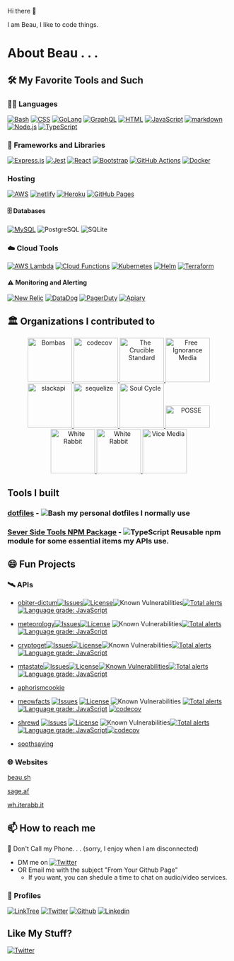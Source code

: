 Hi there 👋

I am Beau, I like to code things. 


# About Beau . . .

## 🛠️ My Favorite Tools and Such

### 👨‍💻 Languages

 [![Bash](https://img.shields.io/badge/Bash-121011.svg?logo=gnu-bash&logoColor=white)](https://github.com/search?q=user%3BeauBouchard+language%3Abash)
 [![CSS](https://img.shields.io/badge/CSS-1572B6.svg?logo=css3&logoColor=white)](https://github.com/search?q=user%3BeauBouchard+language%3Acss)
 [![GoLang](https://img.shields.io/badge/GoLang-20232a.svg?logo=go&logoColor=%2379D4FD)](https://go.dev/)
 [![GraphQL](https://img.shields.io/badge/GraphQL-20232a.svg?logo=graphql&logoColor=%23e10098)](https://graphql.org/)
 [![HTML](https://img.shields.io/badge/HTML-E34F26.svg?logo=html5&logoColor=white)](https://github.com/search?q=user%3BeauBouchard+language%3Ahtml)
 [![JavaScript](https://img.shields.io/badge/JavaScript-F7DF1E.svg?logo=javascript&logoColor=black)](https://github.com/search?q=user%3BeauBouchard+language%3Ajavascript)
 [![markdown](https://img.shields.io/badge/Markdown-20232a.svg?logo=markdown&logoColor=white)](https://github.com/search?q=user%3BeauBouchard+language%3Amarkdown)
 [![Node.js](https://img.shields.io/badge/Node.js-43853D.svg?logo=node.js&logoColor=white)](https://github.com/search?q=user%3BeauBouchard+language%3Ajavascript)
 [![TypeScript](https://img.shields.io/badge/TypeScript-007ACC.svg?logo=typescript&logoColor=white)](https://github.com/search?q=user%3BeauBouchard+language%3Amarkdown)

### 🧰 Frameworks and Libraries

 [![Express.js](https://img.shields.io/badge/Express.js-404d59.svg?logo=express&logoColor=white)](https://expressjs.com/)
 [![Jest](https://img.shields.io/badge/Jest-C21325.svg?logo=jest&logoColor=white)](https://jestjs.io/)
 [![React](https://img.shields.io/badge/React-20232a.svg?logo=react&logoColor=%2361DAFB)](https://reactjs.org/)
 [![Bootstrap](https://img.shields.io/badge/Bootstrap-7952B3.svg?logo=bootstrap&logoColor=white)](https://getbootstrap.com/)
 [![GitHub Actions](https://img.shields.io/badge/GitHub%20Actions-2671E5.svg?logo=github%20actions&logoColor=white)](https://docs.github.com/en/actions)
 [![Docker](https://img.shields.io/badge/Docker-2671E5.svg?logo=docker&logoColor=white)](https://www.docker.com/)

### Hosting

 [![AWS](https://img.shields.io/badge/AWS%20Hosting-FFFFFF.svg?logo=amazonaws&logoColor=orange)](https://aws.amazon.com/)
 [![netlify](https://img.shields.io/badge/Netlify-FFFFFF.svg?logo=netlify&logoColor=blue)](https://www.netlify.com/)
 [![Heroku](https://img.shields.io/badge/Heroku-FFFFFF.svg?logo=heroku&logoColor=%23430098)](#idontusethisanymore)
 [![GitHub Pages](https://img.shields.io/badge/GitHub%20Pages-FFFFFF.svg?logo=github&logoColor=%232671E5)](https://pages.github.com/)
 
 #### 🗄️ Databases

 [![MySQL](https://img.shields.io/badge/MySQL-FFFFFF.svg?logo=mysql&logoColor=%23007ACC)](https://www.mysql.com/)
 ![PostgreSQL](https://img.shields.io/badge/PostgreSQL-316192.svg?logo=postgresql&logoColor=white)
 ![SQLite](https://img.shields.io/badge/SQLite-07405e.svg?logo=sqlite&logoColor=white)

### ☁️ Cloud Tools

 [![AWS Lambda](https://img.shields.io/badge/AWS%20Lambdas-FFFFFF.svg?logo=awslambda&logoColor=orange)](https://aws.amazon.com/)
 [![Cloud Functions](https://img.shields.io/badge/Cloud%20Functions-FFFFFF.svg?logo=googlecloud&logoColor=blue)](https://cloud.google.com/functions)
 [![Kubernetes](https://img.shields.io/badge/Kubernetes-FFFFFF.svg?logo=kubernetes&logoColor=blue)](https://kubernetes.io/)
 [![Helm](https://img.shields.io/badge/Helm-FFFFFF.svg?logo=helm&logoColor=blue)](https://helm.sh/)
 [![Terraform](https://img.shields.io/badge/Terraform-FFFFFF.svg?logo=terraform&logoColor=purple)](https://www.terraform.io/)

#### ⚠️ Monitoring and Alerting

 [![New Relic](https://img.shields.io/badge/New%20Relic-FFFFFF.svg?logo=newrelic&logoColor=blue)](https://newrelic.com/)
 [![DataDog](https://img.shields.io/badge/DataDog-FFFFFF.svg?logo=datadog&logoColor=blue)](https://www.datadoghq.com/)
 [![PagerDuty](https://img.shields.io/badge/Pagerduty-FFFFFF.svg?logo=pagerduty&logoColor=blue)](https://www.pagerduty.com/)
 [![Apiary](https://img.shields.io/badge/Apiary-FFFFFF.svg?logo=oracle&logoColor=%23F90000)](https://apiary.io/)


## 🏛️ Organizations I contributed to

<p align="center">
 <a href="https://github.com/Bombas">
   <img width="100" height="100" alt="Bombas" src="https://good360.org/wp-content/uploads/2019/07/bombas.png">
 </a>
 <a href="https://github.com/codecov">
   <img width="100" height="100" alt="codecov" src="https://avatars.githubusercontent.com/u/8226205?s=200&v=4">
 </a>
 <a href="https://github.com/Crucible-Standard">
   <img width="100" height="100" alt="The Crucible Standard" src="https://avatars.githubusercontent.com/u/84492635?s=400&u=371bc7d77cb45b0c8e067efc0aa352e390439cb0&v=4">
 </a>
 <a href="https://github.com/free-ignorance">
   <img width="100" height="100" alt="Free Ignorance Media" src="https://avatars.githubusercontent.com/u/50443974?s=400&u=963c2bc728a294bf13717a5d3d8b2c9ce0a5daf7&v=4">
 </a>
 <a href="https://github.com/slackapi">
   <img width="100" height="100" alt="slackapi" src="https://avatars.githubusercontent.com/u/6962987?s=200&v=4">
 </a>
 <a href="https://github.com/sequelize">
   <img width="100" height="100" alt="sequelize" src="https://avatars.githubusercontent.com/u/3591786?s=200&v=4">
 </a>
 <a href="http://soul-cycle.com/">
   <img width="100" height="100" alt="Soul Cycle" src="https://healthywithnedi.com/wp-content/uploads/2019/01/soulcycle-logo.jpg">
 </a>
 <a href="https://opensource.com/education/12/9/posse-2012-report">
   <img width="100" height="50" alt="POSSE" src="https://opensource.com/sites/default/files/lead-images/EDU_POSSE.png">
 </a>
 <a href="https://github.com/Lazy-Newb-Pack">
   <img width="100" height="100" alt="White Rabbit" src="https://avatars.githubusercontent.com/u/8883924?s=400&u=9985f7d7d097c4c4131daa928fa27ff14831544e&v=4">
 </a>
 <a href="https://wh.iterabb.it/">
   <img width="100" height="100" alt="White Rabbit" src="https://avatars.githubusercontent.com/u/8884106?s=400&u=f1fa7fc97a5eada597274c69454653406fbf8e59&v=4">
 </a>
 <a href="https://vice.com/">
   <img width="100" height="100" alt="Vice Media" src="https://d1yjjnpx0p53s8.cloudfront.net/styles/logo-thumbnail/s3/0019/7334/brand.gif?itok=8qqkxBRq">
 </a>
</p>



## Tools I built

### [dotfiles](https://github.com/BeauBouchard/dotfiles) - ![Bash](https://img.shields.io/badge/Bash-121011.svg?logo=gnu-bash&logoColor=white) my personal dotfiles I normally use

### [Sever Side Tools NPM Package](https://github.com/wh-iterabb-it/sst-ts) - ![TypeScript](https://img.shields.io/badge/TypeScript-007ACC.svg?logo=typescript&logoColor=white) Reusable npm module for some essential items my APIs use.


## 😄 Fun Projects 

### 🛰️ APIs

 * [obiter-dictum](https://github.com/Crucible-Standard/obiter-dictum)[![Issues](https://img.shields.io/github/issues/Crucible-Standard/obiter-dictum.svg)](https://github.com/Crucible-Standard/obiter-dictum/issues)[![License](https://img.shields.io/badge/license-MIT-blue.svg)](https://github.com/Crucible-Standard/obiter-dictum/blob/main/LICENSE)![Known Vulnerabilities](https://snyk.io/test/github/Crucible-Standard/obiter-dictum/badge.svg)[![Total alerts](https://img.shields.io/lgtm/alerts/g/Crucible-Standard/obiter-dictum.svg?logo=lgtm&logoWidth=18)](https://lgtm.com/projects/g/Crucible-Standard/obiter-dictum/alerts/) [![Language grade: JavaScript](https://img.shields.io/lgtm/grade/javascript/g/Crucible-Standard/obiter-dictum.svg?logo=lgtm&logoWidth=18)](https://lgtm.com/projects/g/Crucible-Standard/obiter-dictum/context:javascript)
 * [meteorology](https://github.com/Crucible-Standard/meteorology)[![Issues](https://img.shields.io/github/issues/Crucible-Standard/meteorology.svg)](https://github.com/Crucible-Standard/meteorology/issues)[![License](https://img.shields.io/badge/license-GPL-blue.svg)](https://github.com/Crucible-Standard/meteorology/blob/main/LICENSE)
![Known Vulnerabilities](https://snyk.io/test/github/Crucible-Standard/meteorology/badge.svg)[![Total alerts](https://img.shields.io/lgtm/alerts/g/Crucible-Standard/meteorology.svg?logo=lgtm&logoWidth=18)](https://lgtm.com/projects/g/Crucible-Standard/meteorology/alerts/)[![Language grade: JavaScript](https://img.shields.io/lgtm/grade/javascript/g/Crucible-Standard/meteorology.svg?logo=lgtm&logoWidth=18)](https://lgtm.com/projects/g/Crucible-Standard/meteorology/context:javascript)
 * [cryptoget](https://github.com/Crucible-Standard/cryptoget)[![Issues](https://img.shields.io/github/issues/Crucible-Standard/cryptoget.svg)](https://github.com/Crucible-Standard/cryptoget/issues)[![License](https://img.shields.io/badge/license-GPL-blue.svg)](https://github.com/Crucible-Standard/cryptoget/blob/main/LICENSE)![Known Vulnerabilities](https://snyk.io/test/github/Crucible-Standard/cryptoget/badge.svg)[![Total alerts](https://img.shields.io/lgtm/alerts/g/Crucible-Standard/cryptoget.svg?logo=lgtm&logoWidth=18)](https://lgtm.com/projects/g/Crucible-Standard/cryptoget/alerts/)[![Language grade: JavaScript](https://img.shields.io/lgtm/grade/javascript/g/Crucible-Standard/cryptoget.svg?logo=lgtm&logoWidth=18)](https://lgtm.com/projects/g/Crucible-Standard/cryptoget/context:javascript)
 * [mtastate](https://github.com/Crucible-Standard/mtastate)[![Issues](https://img.shields.io/github/issues/Crucible-Standard/mtastate.svg)](https://github.com/Crucible-Standard/mtastate/issues)[![License](https://img.shields.io/badge/license-GPL-blue.svg)](https://github.com/Crucible-Standard/mtastate/blob/main/LICENSE)[![Known Vulnerabilities](https://snyk.io/test/github/Crucible-Standard/mtastate/badge.svg)](#)[![Total alerts](https://img.shields.io/lgtm/alerts/g/Crucible-Standard/mtastate.svg?logo=lgtm&logoWidth=18)](https://lgtm.com/projects/g/Crucible-Standard/mtastate/alerts/) 
[![Language grade: JavaScript](https://img.shields.io/lgtm/grade/javascript/g/Crucible-Standard/mtastate.svg?logo=lgtm&logoWidth=18)](https://lgtm.com/projects/g/Crucible-Standard/mtastate/context:javascript)
 * [aphorismcookie](https://github.com/free-ignorance/aphorismcookie)
 * [meowfacts](https://github.com/wh-iterabb-it/meowfacts) [![Issues](https://img.shields.io/github/issues/Crucible-Standard/obiter-dictum.svg)](https://github.com/wh-iterabb-it/meowfacts/issues) [![License](https://img.shields.io/badge/license-GPL-blue.svg)](https://github.com/wh-iterabb-it/meowfacts/blob/main/LICENSE) ![Known Vulnerabilities](https://snyk.io/test/github/wh-iterabb-it/meowfacts/badge.svg) 
[![Total alerts](https://img.shields.io/lgtm/alerts/g/wh-iterabb-it/meowfacts.svg?logo=lgtm&logoWidth=18)](https://lgtm.com/projects/g/wh-iterabb-it/meowfacts/alerts/) [![Language grade: JavaScript](https://img.shields.io/lgtm/grade/javascript/g/wh-iterabb-it/meowfacts.svg?logo=lgtm&logoWidth=18)](https://lgtm.com/projects/g/wh-iterabb-it/meowfacts/context:javascript) [![codecov](https://codecov.io/gh/wh-iterabb-it/meowfacts/branch/master/graph/badge.svg)](https://codecov.io/gh/wh-iterabb-it/meowfacts)
 * [shrewd](https://github.com/free-ignorance/shrewd) [![Issues](https://img.shields.io/github/issues/free-ignorance/shrewd.svg)](https://github.comfree-ignorance/shrewd/issues) [![License](https://img.shields.io/badge/license-GPL-blue.svg)](https://github.com/free-ignorance/shrewd/blob/main/LICENSE) ![Known Vulnerabilities](https://snyk.io/test/github/free-ignorance/shrewd/badge.svg)[![Total alerts](https://img.shields.io/lgtm/alerts/g/free-ignorance/shrewd.svg?logo=lgtm&logoWidth=18)](https://lgtm.com/projects/g/free-ignorance/shrewd/alerts/)[![Language grade: JavaScript](https://img.shields.io/lgtm/grade/javascript/g/free-ignorance/shrewd.svg?logo=lgtm&logoWidth=18)](https://lgtm.com/projects/g/free-ignorance/shrewd/context:javascript)[![codecov](https://codecov.io/gh/free-ignorance/shrewd/branch/main/graph/badge.svg)](https://codecov.io/gh/free-ignorance/shrewd)

 * [soothsaying](https://github.com/free-ignorance/soothsaying)



### 🌐 Websites

[beau.sh](https://beau.sh)

[sage.af](https://sage.af)

[wh.iterabb.it](https://wh.iterabb.it)

## 📫 How to reach me 

📵 Don't Call my Phone. . . (sorry, I enjoy when I am disconnected)

* DM me on [![Twitter](https://img.shields.io/badge/Twitter-FFFFFF.svg?logo=twitter&logoColor=blue)](https://twitter.com/beaubouchard)
* OR Email me with the subject "From Your Github Page"
  * If you want, you can shedule a time to chat on audio/video services. 

### 💅 Profiles

 [![LinkTree](https://img.shields.io/badge/LinkTree-FFFFFF.svg?logo=linktree&logoColor=blue)](https://linktr.ee/beaubouchard)
 [![Twitter](https://img.shields.io/badge/Twitter-FFFFFF.svg?logo=twitter&logoColor=blue)](https://twitter.com/beaubouchard)
 [![Github](https://img.shields.io/badge/Github-FFFFFF.svg?logo=github&logoColor=blue)](https://github.com/BeauBouchard/)
 [![Linkedin](https://img.shields.io/badge/Linkedin-FFFFFF.svg?logo=linkedin&logoColor=blue)](https://www.linkedin.com/in/beaubouchard/)
 
## Like My Stuff?

 [![Twitter](https://img.shields.io/twitter/follow/beaubouchard?label=Follow&style=social)](https://twitter.com/beaubouchard?ref_src=twsrc%5Etfw) 
